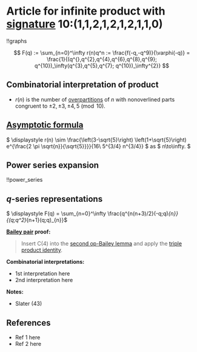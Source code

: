 # Article for infinite product with [signature](../product_signature.html) 10:(1,1,2,1,2,1,2,1,1,0)

!!graphs

$$ F(q) := \sum_{n=0}^\infty r(n)q^n := \frac{f(-q,-q^9)}{\varphi(-q)} = \frac{1}{(q^{},q^{2},q^{4},q^{6},q^{8},q^{9}; q^{10})_\infty(q^{3},q^{5},q^{7}; q^{10})_\infty^{2}} $$

## Combinatorial interpretation of product

- $r(n)$ is the number of [overpartitions](../partitions.html#overpartitions) of $n$ with nonoverlined parts congruent to $\pm 2, \pm 3, \pm 4, 5\pmod{10}$.

## [Asymptotic formula](../asymptotics.html)

$ \displaystyle r(n) \sim \frac{\left(3-\sqrt{5}\right) \left(1+\sqrt{5}\right) e^{\frac{2 \pi  \sqrt{n}}{\sqrt{5}}}}{16\ 5^{3/4} n^{3/4}} $ as $ n\to\infty. $

## Power series expansion

!!power_series

## $q$-series representations

$ \displaystyle F(q) = \sum_{n=0}^\infty \frac{q^{n(n+3)/2}(-q;q)_{n}}{(q;q^2)_{n+1}(q;q)_{n}}$

**[Bailey pair](../Bailey_pairs.html) proof:**
> Insert C(4) into the [second op-Bailey lemma](../Bailey_pairs.html#2nd_op_Bailey_lemma) and apply the [triple product identity](../q-series.html#triple_product).

**Combinatorial interpretations:**
- 1st interpretation here
- 2nd interpretation here

**Notes:**
- Slater (43)

## References
- Ref 1 here
- Ref 2 here
